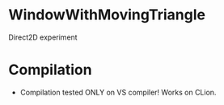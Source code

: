 # WindowWithMovingTriangle
Direct2D experiment
# Compilation
* Compilation tested ONLY on VS compiler! Works on CLion. 

